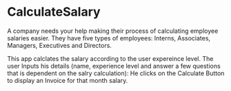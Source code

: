 # CalculateSalary
 A company needs your help making their process of calculating employee salaries easier. They have five types of employees: Interns, Associates, Managers, Executives and Directors.
 
 
 This app calclates the salary according to the user expereince level.
 The user Inputs his details (name, experience level and answer a few questions that is dependent on the salry calculation):
 He clicks on the Calculate Button to display an Invoice for that month salary.
